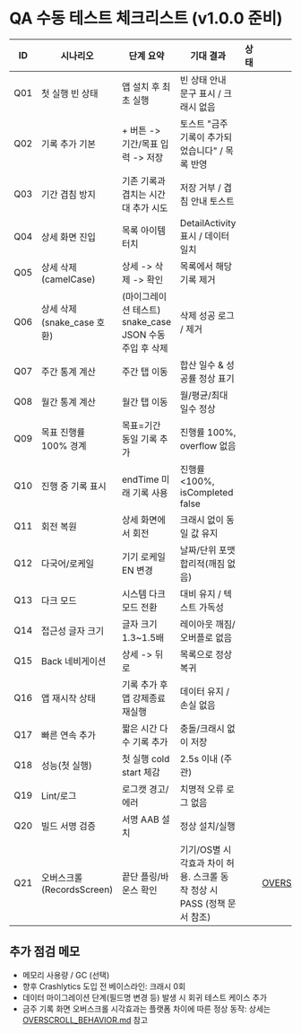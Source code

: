 # QA 수동 테스트 체크리스트 (v1.0.0 준비)

| ID | 시나리오 | 단계 요약 | 기대 결과 | 상태 | 메모 |
|----|----------|-----------|-----------|------|------|
| Q01 | 첫 실행 빈 상태 | 앱 설치 후 최초 실행 | 빈 상태 안내 문구 표시 / 크래시 없음 |  |  |
| Q02 | 기록 추가 기본 | + 버튼 -> 기간/목표 입력 -> 저장 | 토스트 "금주 기록이 추가되었습니다" / 목록 반영 |  |  |
| Q03 | 기간 겹침 방지 | 기존 기록과 겹치는 시간대 추가 시도 | 저장 거부 / 겹침 안내 토스트 |  |  |
| Q04 | 상세 화면 진입 | 목록 아이템 터치 | DetailActivity 표시 / 데이터 일치 |  |  |
| Q05 | 상세 삭제 (camelCase) | 상세 -> 삭제 -> 확인 | 목록에서 해당 기록 제거 |  |  |
| Q06 | 상세 삭제 (snake_case 호환) | (마이그레이션 테스트) snake_case JSON 수동 주입 후 삭제 | 삭제 성공 로그 / 제거 |  |  |
| Q07 | 주간 통계 계산 | 주간 탭 이동 | 합산 일수 & 성공률 정상 표기 |  |  |
| Q08 | 월간 통계 계산 | 월간 탭 이동 | 월/평균/최대 일수 정상 |  |  |
| Q09 | 목표 진행률 100% 경계 | 목표=기간 동일 기록 추가 | 진행률 100%, overflow 없음 |  |  |
| Q10 | 진행 중 기록 표시 | endTime 미래 기록 사용 | 진행률 <100%, isCompleted false |  |  |
| Q11 | 회전 복원 | 상세 화면에서 회전 | 크래시 없이 동일 값 유지 |  |  |
| Q12 | 다국어/로케일 | 기기 로케일 EN 변경 | 날짜/단위 포맷 합리적(깨짐 없음) |  |  |
| Q13 | 다크 모드 | 시스템 다크 모드 전환 | 대비 유지 / 텍스트 가독성 |  |  |
| Q14 | 접근성 글자 크기 | 글자 크기 1.3~1.5배 | 레이아웃 깨짐/오버플로 없음 |  |  |
| Q15 | Back 네비게이션 | 상세 -> 뒤로 | 목록으로 정상 복귀 |  |  |
| Q16 | 앱 재시작 상태 | 기록 추가 후 앱 강제종료 재실행 | 데이터 유지 / 손실 없음 |  |  |
| Q17 | 빠른 연속 추가 | 짧은 시간 다수 기록 추가 | 충돌/크래시 없이 저장 |  |  |
| Q18 | 성능(첫 실행) | 첫 실행 cold start 체감 | 2.5s 이내 (주관) |  |  |
| Q19 | Lint/로그 | 로그캣 경고/에러 | 치명적 오류 로그 없음 |  |  |
| Q20 | 빌드 서명 검증 | 서명 AAB 설치 | 정상 설치/실행 |  |  |
| Q21 | 오버스크롤(RecordsScreen) | 끝단 플링/바운스 확인 | 기기/OS별 시각효과 차이 허용. 스크롤 동작 정상 시 PASS (정책 문서 참조) |  | [OVERSCROLL_BEHAVIOR.md](./OVERSCROLL_BEHAVIOR.md) |

## 추가 점검 메모
- 메모리 사용량 / GC (선택)
- 향후 Crashlytics 도입 전 베이스라인: 크래시 0회
- 데이터 마이그레이션 단계(필드명 변경 등) 발생 시 회귀 테스트 케이스 추가
- 금주 기록 화면 오버스크롤 시각효과는 플랫폼 차이에 따른 정상 동작: 상세는 [OVERSCROLL_BEHAVIOR.md](./OVERSCROLL_BEHAVIOR.md) 참고
